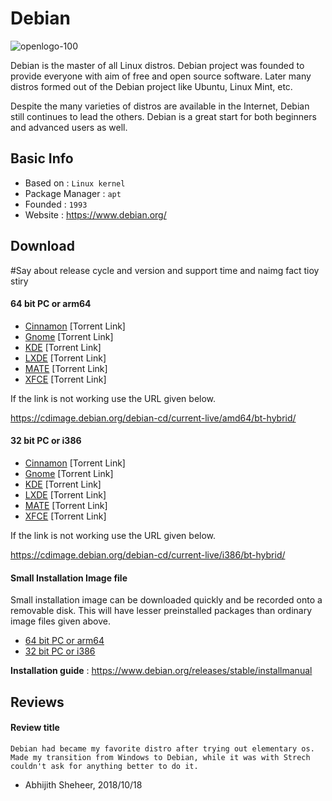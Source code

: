 # Debian

![openlogo-100](https://www.debian.org/logos/openlogo.svg)

Debian is the master of all Linux distros. Debian project was founded to provide everyone with aim of free and open source software. Later many distros formed out of the Debian project like Ubuntu, Linux Mint, etc.

Despite the many varieties of distros are available in the Internet, Debian still continues to lead the others. Debian is a great start for both beginners and advanced users as well.

## Basic Info

* Based on : `Linux kernel`
* Package Manager : `apt` 
* Founded : `1993`
* Website : https://www.debian.org/

## Download

#Say about release cycle and version and support time and naimg fact tioy stiry

#### 64 bit PC or arm64

- [Cinnamon](https://cdimage.debian.org/debian-cd/current-live/amd64/bt-hybrid/debian-live-9.5.0-amd64-cinnamon.iso.torrent) [Torrent Link]
- [Gnome](https://cdimage.debian.org/debian-cd/current-live/amd64/bt-hybrid/debian-live-9.5.0-amd64-gnome.iso.torrent) [Torrent Link]
- [KDE](https://cdimage.debian.org/debian-cd/current-live/amd64/bt-hybrid/debian-live-9.5.0-amd64-kde.iso.torrent) [Torrent Link]
- [LXDE](https://cdimage.debian.org/debian-cd/current-live/amd64/bt-hybrid/debian-live-9.5.0-amd64-lxde.iso.torrent) [Torrent Link]
- [MATE](https://cdimage.debian.org/debian-cd/current-live/amd64/bt-hybrid/debian-live-9.5.0-amd64-mate.iso.torrent) [Torrent Link]
- [XFCE](https://cdimage.debian.org/debian-cd/current-live/amd64/bt-hybrid/debian-live-9.5.0-amd64-xfce.iso.torrent) [Torrent Link]

If the link is not working use the URL given below.

https://cdimage.debian.org/debian-cd/current-live/amd64/bt-hybrid/

#### 32 bit PC or i386

- [Cinnamon](https://cdimage.debian.org/debian-cd/current-live/i386/bt-hybrid/debian-live-9.5.0-i386-cinnamon.iso.torrent) [Torrent Link]
- [Gnome](https://cdimage.debian.org/debian-cd/current-live/i386/bt-hybrid/debian-live-9.5.0-i386-gnome.iso.torrent) [Torrent Link]
- [KDE](https://cdimage.debian.org/debian-cd/current-live/i386/bt-hybrid/debian-live-9.5.0-i386-kde.iso.torrent) [Torrent Link]
- [LXDE](https://cdimage.debian.org/debian-cd/current-live/i386/bt-hybrid/debian-live-9.5.0-i386-lxde.iso.torrent) [Torrent Link]
- [MATE](https://cdimage.debian.org/debian-cd/current-live/i386/bt-hybrid/debian-live-9.5.0-i386-mate.iso.torrent) [Torrent Link]
- [XFCE](https://cdimage.debian.org/debian-cd/current-live/i386/bt-hybrid/debian-live-9.5.0-i386-xfce.iso.torrent) [Torrent Link]

If the link is not working use the URL given below.

https://cdimage.debian.org/debian-cd/current-live/i386/bt-hybrid/

#### Small Installation Image file

Small installation image can be downloaded quickly and be recorded onto a removable disk. This will have lesser preinstalled packages than ordinary image files given above.

- [64 bit PC or arm64](https://cdimage.debian.org/debian-cd/current/amd64/iso-cd/debian-9.5.0-amd64-netinst.iso)
- [32 bit PC or i386](https://cdimage.debian.org/debian-cd/current/i386/iso-cd/debian-9.5.0-i386-netinst.iso)

**Installation guide** : https://www.debian.org/releases/stable/installmanual

## Reviews

#### Review title

```
Debian had became my favorite distro after trying out elementary os. Made my transition from Windows to Debian, while it was with Strech couldn't ask for anything better to do it.
```
- Abhijith Sheheer, 2018/10/18
